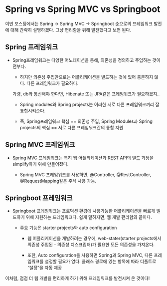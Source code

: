 # Spring vs Spring MVC vs Springboot

이번 포스팅에서는 Spring -> Spring MVC -> Springboot 순으로의 프레임워크 발전에 대해 간략히 설명하겠다. 그냥 편리함을 위해 발전했다고 보면 된다.

## Spring 프레임워크

- Spring프레임워크는 다양한 어노테이션을 통해, 의존성을 정의하고 주입하는 것이 전부다.

    - 하지만 의존성 주입만으로는 어플리케이션을 빌드하는 것에 있어 충분하지 않다. 다른 프레임워크가 필요하다. 

    가령, db와 통신해야 한다면,  Hibenate 또는 JPA같은 프레임워크가 필요하겠지..
    
    - Spring modules와 Spring projects는 이러한 서로 다른 프레임워크끼리 잘 통합시켜준다.

    - 즉, Spring프레임워크 핵심 == 의존성 주입, Spring Modules과 Spring projects의 핵심 == 서로 다른 프레임워크간의 통합 지원

## Spring MVC 프레임워크

- Spring MVC 프레임워크는 특히 웹 어플리케이션과 REST API의 빌드 과정을 simplify하기 위해 만들어졌다.

    - Spring MVC 프레임워크를 사용하면, @Controller, @RestController, @RequestMapping같은 주석 사용 가능.

## Springboot 프레임워크

- Springboot 프레임워크는 프로덕션 환경에 사용가능한 어플리케이션을 빠르게 빌드하기 위해 지원하는 프레임워크다. 쉽게 말하자면, 웹 개발 편리함의 끝이다.

    - 주요 기능은 starter projects와 auto configuration
        -  웹 어플리케이션을 개발하려는 경우에, web-stater(starter projects에서 의존성 주입된 - 의존성 디스크립터)가 필요한 모든 의존성을 가져온다.

        - 또한, Auto configuration을 사용하면 Spring과 Spring MVC, 다른 프레임워크를 설정할 필요가 없다. 클래스 경로에 있는 항목에 따라 디폴트로 “설정”을 자동 제공


이처럼, 점점 더 웹 개발을 편리하게 하기 위해 프레임워크를 발전시켜 온 것이다!
